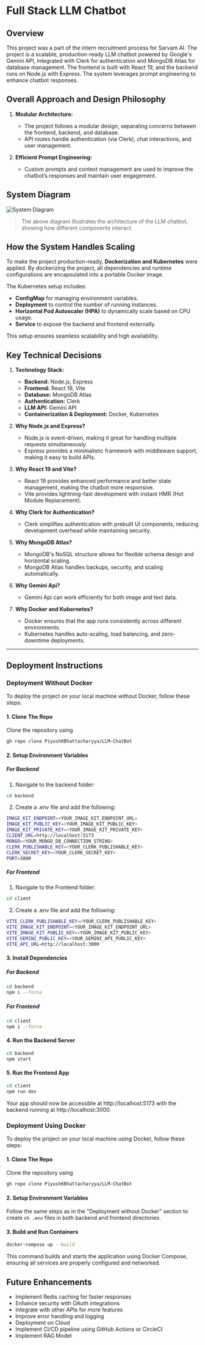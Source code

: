 # Full Stack LLM Chatbot

## Overview

This project was a part of the intern recruitment process for Sarvam AI. The project is a scalable, production-ready LLM chatbot powered by Google's Gemini API, integrated with Clerk for authentication and MongoDB Atlas for database management. The frontend is built with React 19, and the backend runs on Node.js with Express. The system leverages prompt engineering to enhance chatbot responses.

## Overall Approach and Design Philosophy

1. **Modular Architecture:**  
   - The project follows a modular design, separating concerns between the frontend, backend, and database.  
   - API routes handle authentication (via Clerk), chat interactions, and user management.  

2. **Efficient Prompt Engineering:**  
   - Custom prompts and context management are used to improve the chatbot’s responses and maintain user engagement.  

## System Diagram

![System Diagram](System_Diagram.png)

> The above diagram illustrates the architecture of the LLM chatbot, showing how different components interact.

## How the System Handles Scaling

To make the project production-ready, **Dockerization and Kubernetes** were applied. By dockerizing the project, all dependencies and runtime configurations are encapsulated into a portable Docker image.  

The Kubernetes setup includes:  
- **ConfigMap** for managing environment variables.  
- **Deployment** to control the number of running instances.  
- **Horizontal Pod Autoscaler (HPA)** to dynamically scale based on CPU usage.  
- **Service** to expose the backend and frontend externally.  

This setup ensures seamless scalability and high availability.

## Key Technical Decisions

1. **Technology Stack:**  
   - **Backend:** Node.js, Express  
   - **Frontend:** React 19, Vite  
   - **Database:** MongoDB Atlas  
   - **Authentication:** Clerk  
   - **LLM API:** Gemini API  
   - **Containerization & Deployment:** Docker, Kubernetes

2. **Why Node.js and Express?**
   - Node.js is event-driven, making it great for handling multiple requests simultaneously.
   - Express provides a minimalistic framework with middleware support, making it easy to build APIs.

4. **Why React 19 and Vite?**  
   - React 19 provides enhanced performance and better state management, making the chatbot more responsive.
   - Vite provides lightning-fast development with instant HMR (Hot Module Replacement).

5. **Why Clerk for Authentication?**  
   - Clerk simplifies authentication with prebuilt UI components, reducing development overhead while maintaining security.  

6. **Why MongoDB Atlas?**
   - MongoDB's NoSQL structure allows for flexible schema design and horizontal scaling.
   - MongoDB Atlas handles backups, security, and scaling automatically.

7. **Why Gemini Api?**
   - Gemini Api can work efficiently for both image and text data.

8. **Why Docker and Kubernetes?**
   - Docker ensures that the app runs consistently across different environments.
   - Kubernetes handles auto-scaling, load balancing, and zero-downtime deployments.
---

## Deployment Instructions

### **Deployment Without Docker**
To deploy the project on your local machine without Docker, follow these steps:

#### **1. Clone The Repo**
Clone the repository using
```sh
gh repo clone PiyushKBhattacharyya/LLM-ChatBot
```

#### **2. Setup Environment Variables**
##### **For Backend**
1. Navigate to the backend folder:
```sh
cd backend
```
2. Create a .env file and add the following:
```sh
IMAGE_KIT_ENDPOINT=<YOUR_IMAGE_KIT_ENDPOINT_URL>
IMAGE_KIT_PUBLIC_KEY=<YOUR_IMAGE_KIT_PUBLIC_KEY>
IMAGE_KIT_PRIVATE_KEY=<YOUR_IMAGE_KIT_PRIVATE_KEY>
CLIENT_URL=http://localhost:5173
MONGO=<YOUR_MONGO_DB_CONNECTION_STRING>
CLERK_PUBLISHABLE_KEY=<YOUR_CLERK_PUBLISHABLE_KEY>
CLERK_SECRET_KEY=<YOUR_CLERK_SECRET_KEY>
PORT=3000
```
##### **For Frontend**
1. Navigate to the Frontend folder:
```sh
cd client
```
2. Create a .env file and add the following:
```sh
VITE_CLERK_PUBLISHABLE_KEY=<YOUR_CLERK_PUBLISHABLE_KEY>
VITE_IMAGE_KIT_ENDPOINT=<YOUR_IMAGE_KIT_ENDPOINT_URL>
VITE_IMAGE_KIT_PUBLIC_KEY=<YOUR_IMAGE_KIT_PUBLIC_KEY>
VITE_GEMINI_PUBLIC_KEY=<YOUR_GEMINI_API_PUBLIC_KEY>
VITE_API_URL=http://localhost:3000
```
#### **3. Install Dependencies**
##### **For Backend**
```sh
cd backend
npm i --force
```
##### **For Frontend**
```sh
cd client
npm i --force
```
#### **4. Run the Backend Server**
```sh
cd backend
npm start
```
#### **5. Run the Frontend App**
```sh
cd client
npm run dev
```
Your app should now be accessible at http://localhost:5173 with the backend running at http://localhost:3000.

### **Deployment Using Docker**
To deploy the project on your local machine using Docker, follow these steps:

#### **1. Clone The Repo**
Clone the repository using
```sh
gh repo clone PiyushKBhattacharyya/LLM-ChatBot
```

#### **2. Setup Environment Variables**
Follow the same steps as in the "Deployment without Docker" section to create ```sh .env``` files in both backend and frontend directories.

#### **3. Build and Run Containers**
```sh
docker-compose up --build
```
This command builds and starts the application using Docker Compose, ensuring all services are properly configured and networked.


## Future Enhancements
- Implement Redis caching for faster responses
- Enhance security with OAuth integrations
- Integrate with other APIs for more features
- Improve error handling and logging
- Deployment on Cloud
- Implement CI/CD pipeline using GitHub Actions or CircleCI
- Implement RAG Model

